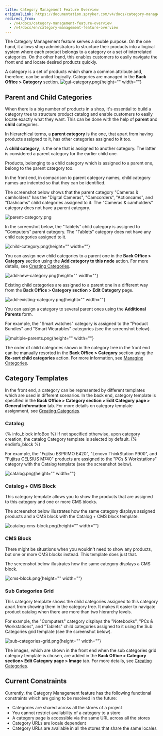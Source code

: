 ```yaml
---
title: Category Management Feature Overview
originalLink: https://documentation.spryker.com/v4/docs/category-management-feature-overview
redirect_from:
  - /v4/docs/category-management-feature-overview
  - /v4/docs/en/category-management-feature-overview
---
```


The Category Management feature serves a double purpose. On the one hand, it allows shop administrators to structure their products into a logical system where each product belongs to a category or a set of interrelated categories. On the other hand, this enables customers to easily navigate the front end and locate desired products quickly.

A category is a set of products which share a common attribute and, therefore, can be united logically. Categories are managed in the **Back Office > Category** section. 
![gui-category.png](https://spryker.s3.eu-central-1.amazonaws.com/docs/Features/Catalog+Management/Category+Management/Category+Management+Feature+Overview/gui-category.png){height="" width=""}

## Parent and Child Categories
When there is a big number of products in a shop, it's essential to build a category tree to structure product catalog and enable customers to easily locate exactly what they want. This can be done with the help of **parent** and **child** categories.

In hierarchical terms, a **parent category** is the one, that apart from having products assigned to it, has other categories assigned to it too.

A **child category**, is the one that is assigned to another category. The latter is considered a parent category for the earlier child one.

Products, belonging to a child category which is assigned to a parent one, belong to the parent category too.

In the front end, in comparison to parent category names, child category names are indented so that they can be identified.

The screenshot below shows that the parent category "Cameras & camholders" has the "Digital Cameras", "Camcorders", "Actioncams", and "Dashcams" child categories assigned to it. The "Cameras & camholders" category does not have a parent category.

![parent-category.png](https://spryker.s3.eu-central-1.amazonaws.com/docs/Features/Catalog+Management/Category+Management/Category+Management+Feature+Overview/parent-category.png)

In the screenshot below, the "Tablets" child category is assigned to "Computers" parent category. The "Tablets" category does not have any child categories assigned to it.

![child-category.png](https://spryker.s3.eu-central-1.amazonaws.com/docs/Features/Catalog+Management/Category+Management/Category+Management+Feature+Overview/child-category.png){height="" width=""}

You can assign new child categories to a parent one in the **Back Office > Category** section using the **Add category to this node** action. For more details, see [Creating Categories](/docs/scos/dev/user-guides/202001.0/back-office-user-guide/category/creating-categories.html).

![add-new-category.png](https://spryker.s3.eu-central-1.amazonaws.com/docs/Features/Catalog+Management/Category+Management/Category+Management+Feature+Overview/add-new-category.png){height="" width=""}

Existing child categories are assigned to a parent one in a different way from the **Back Office > Category section > Edit Category** page.

![add-existing-category.png](https://spryker.s3.eu-central-1.amazonaws.com/docs/Features/Catalog+Management/Category+Management/Category+Management+Feature+Overview/add-existing-category.png){height="" width=""}

You can assign a category to several parent ones using the **Additional Parents** form.

For example, the "Smart watches" category is assigned to the "Product Bundles" and "Smart Wearables" categories (see the screenshot below).

![multiple-parents.png](https://spryker.s3.eu-central-1.amazonaws.com/docs/Features/Catalog+Management/Category+Management/Category+Management+Feature+Overview/multiple-parents.png){height="" width=""}

The order of child categories shown in the category tree in the front end can be manually resorted in the **Back Office > Category** section using the **Re-sort child categories** action. For more information, see [Managing Categories](/docs/scos/dev/user-guides/202001.0/back-office-user-guide/category/managing-categories.html).

## Category Templates
In the front end, a category can be represented by different templates which are used in different scenarios. In the back end, category template is specified in the **Back Office > Category section > Edit Category page > General information** tab. For more details on category template assignment, see [Creating Categories](/docs/scos/dev/user-guides/202001.0/back-office-user-guide/category/creating-categories.html).

### Catalog
{% info_block infoBox %}
If not specified otherwise, upon category creation, the catalog Category template is selected by default.
{% endinfo_block %}

For example, the "Fujitsu ESPRIMO E420", "Lenovo ThinkStation P900", and "Fujitsu CELSIUS M740" products are assigned to the "PCs & Workstations" category with the Catalog template (see the screenshot below).

![catalog.png](https://spryker.s3.eu-central-1.amazonaws.com/docs/Features/Catalog+Management/Category+Management/Category+Management+Feature+Overview/catalog.png){height="" width=""}

### Catalog + CMS Block
This category template allows you to show the products that are assigned to this category and one or more CMS blocks.

The screenshot below illustrates how the same category displays assigned products and a CMS block with the Catalog + CMS block template.

![catalog-cms-block.png](https://cdn.document360.io/9fafa0d5-d76f-40c5-8b02-ab9515d3e879/Images/Documentation/catalog-cms-block.png){height="" width=""}

### CMS Block
There might be situations when you wouldn't need to show any products, but one or more CMS blocks instead. This template does just that.

The screenshot below illustrates how the same category displays a CMS block.

![cms-block.png](https://spryker.s3.eu-central-1.amazonaws.com/docs/Features/Catalog+Management/Category+Management/Category+Management+Feature+Overview/catalog-cms-block.png){height="" width=""}

### Sub Categories Grid
This category template shows the child categories assigned to this category apart from showing them in the category tree. It makes it easier to navigate product catalog when there are more than two hierarchy levels.

For example, the "Computers" category displays the "Notebooks", "PCs & Workstations", and "Tablets" child categories assigned to it using the Sub Categories grid template (see the screenshot below).

![sub-categories-grid.png](https://spryker.s3.eu-central-1.amazonaws.com/docs/Features/Catalog+Management/Category+Management/Category+Management+Feature+Overview/sub-categories-grid.png){height="" width=""}

The images, which are shown in the front end when the sub categories grid category template is chosen, are added in the **Back Office > Category section> Edit Category page > Image** tab. For more details, see [Creating Categories](/docs/scos/dev/user-guides/202001.0/back-office-user-guide/category/creating-categories.html).

## Current Constraints
Currently, the Category Management feature has the following functional constraints which are going to be resolved in the future:

* Categories are shared across all the stores of a project
*  You cannot restrict availability of a category to a store
* A category page is accessible via the same URL across all the stores
* Category URLs are locale dependent
* Category URLs are available in all the stores that share the same locales
